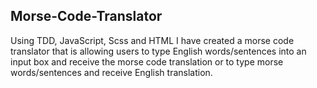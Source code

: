 ## Morse-Code-Translator

Using TDD, JavaScript, Scss and HTML I have created a morse code translator that is allowing 
users to type English words/sentences into an input box and receive the morse code translation 
or to type morse words/sentences and receive English translation.

